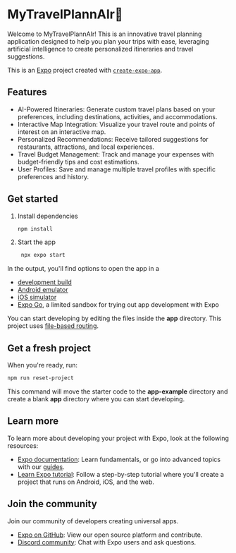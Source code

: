 # MyTravelPlannAIr👋

Welcome to MyTravelPlannAIr! This is an innovative travel planning application designed to help you plan your trips with ease, leveraging artificial intelligence to create personalized itineraries and travel suggestions.


This is an [Expo](https://expo.dev) project created with [`create-expo-app`](https://www.npmjs.com/package/create-expo-app).

## Features
- AI-Powered Itineraries: Generate custom travel plans based on your preferences, including destinations, activities, and accommodations.
- Interactive Map Integration: Visualize your travel route and points of interest on an interactive map.
- Personalized Recommendations: Receive tailored suggestions for restaurants, attractions, and local experiences.
- Travel Budget Management: Track and manage your expenses with budget-friendly tips and cost estimations.
- User Profiles: Save and manage multiple travel profiles with specific preferences and history.

## Get started

1. Install dependencies

   ```bash
   npm install
   ```

2. Start the app

   ```bash
    npx expo start
   ```

In the output, you'll find options to open the app in a

- [development build](https://docs.expo.dev/develop/development-builds/introduction/)
- [Android emulator](https://docs.expo.dev/workflow/android-studio-emulator/)
- [iOS simulator](https://docs.expo.dev/workflow/ios-simulator/)
- [Expo Go](https://expo.dev/go), a limited sandbox for trying out app development with Expo

You can start developing by editing the files inside the **app** directory. This project uses [file-based routing](https://docs.expo.dev/router/introduction).

## Get a fresh project

When you're ready, run:

```bash
npm run reset-project
```

This command will move the starter code to the **app-example** directory and create a blank **app** directory where you can start developing.

## Learn more

To learn more about developing your project with Expo, look at the following resources:

- [Expo documentation](https://docs.expo.dev/): Learn fundamentals, or go into advanced topics with our [guides](https://docs.expo.dev/guides).
- [Learn Expo tutorial](https://docs.expo.dev/tutorial/introduction/): Follow a step-by-step tutorial where you'll create a project that runs on Android, iOS, and the web.

## Join the community

Join our community of developers creating universal apps.

- [Expo on GitHub](https://github.com/expo/expo): View our open source platform and contribute.
- [Discord community](https://chat.expo.dev): Chat with Expo users and ask questions.
